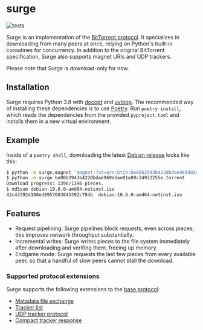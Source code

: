 # surge

![tests](https://github.com/zuqq/surge/actions/workflows/tests.yml/badge.svg)

Surge is an implementation of the [BitTorrent protocol]. It specializes in
downloading from many peers at once, relying on Python's built-in coroutines
for concurrency. In addition to the original BitTorrent specification, Surge
also supports magnet URIs and UDP trackers.

Please note that Surge is download-only for now.

[BitTorrent protocol]: https://en.wikipedia.org/wiki/BitTorrent


## Installation

Surge requires Python 3.8 with [docopt] and [uvloop]. The recommended way of
installing these dependencies is to use [Poetry]. Run `poetry install`, which
reads the dependencies from the provided `pyproject.toml` and installs them in a
new virtual environment.

[docopt]: https://pypi.org/project/docopt/
[uvloop]: https://pypi.org/project/uvloop/
[poetry]: https://python-poetry.org/


## Example

Inside of a `poetry shell`, downloading the latest [Debian release] looks like this:

```bash
$ python -m surge.magnet 'magnet:?xt=urn:btih:be00b2943b4228bdae969ddae01e89c34932255e&tr=http%3A%2F%2Fbttracker.debian.org%3A6969%2Fannounce'
$ python -m surge be00b2943b4228bdae969ddae01e89c34932255e.torrent
Download progress: 1396/1396 pieces.
$ md5sum debian-10.6.0-amd64-netinst.iso
42c43392d108ed8957083843392c794b  debian-10.6.0-amd64-netinst.iso
```

[Debian release]: https://cdimage.debian.org/debian-cd/current/amd64/bt-cd/


## Features

- Request pipelining: Surge pipelines block requests, even across pieces; this
  improves network throughput substantially.
- Incremental writes: Surge writes pieces to the file system immediately after
  downloading and verifing them, freeing up memory.
- Endgame mode: Surge requests the last few pieces from every available peer, so
  that a handful of slow peers cannot stall the download.

### Supported protocol extensions

Surge supports the following extensions to the [base protocol][BEP 0003]:

- [Metadata file exchange][BEP 0009]
- [Tracker list][BEP 0012]
- [UDP tracker protocol][BEP 0015]
- [Compact tracker response][BEP 0023]

[BEP 0003]: http://bittorrent.org/beps/bep_0003.html
[BEP 0009]: http://bittorrent.org/beps/bep_0009.html
[BEP 0012]: http://bittorrent.org/beps/bep_0012.html
[BEP 0015]: http://bittorrent.org/beps/bep_0015.html
[BEP 0023]: http://bittorrent.org/beps/bep_0023.html
